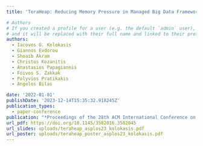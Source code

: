 ```yaml
---
title: 'TeraHeap: Reducing Memory Pressure in Managed Big Data Frameworks'

# Authors
# If you created a profile for a user (e.g. the default `admin` user), write the username (folder name) here
# and it will be replaced with their full name and linked to their profile.
authors:
  - Iacovos G. Kolokasis
  - Giannos Evdorou
  - Shoaib Akram
  - Christos Kozanitis
  - Anastasios Papagiannis
  - Foivos S. Zakkak
  - Polyvios Pratikakis
  - Angelos Bilas

date: '2022-01-01'
publishDate: '2023-12-14T15:35:32.918245Z'
publication_types:
  - paper-conference
publication: "*Proceedings of the 28th ACM International Conference on Architectural Support for Programming Languages and Operating Systems (ASPLOS '23)*"
url_pdf: https://doi.org/10.1145/3582016.3582045
url_slides: uploads/teraheap_asplos23_kolokasis.pdf
url_poster: uploads/teraheap_poster_asplos23_kolokasis.pdf
---
```

